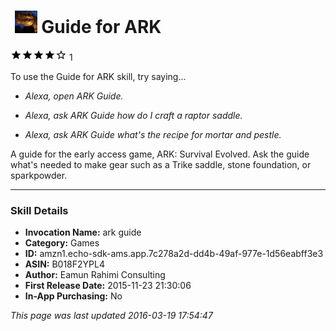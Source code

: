 # &nbsp;<img src="app_icon" alt="Guide for ARK icon" width="36"> Guide for ARK
![4 stars](../../../images/ic_star_black_18dp_1x.png)![4 stars](../../../images/ic_star_black_18dp_1x.png)![4 stars](../../../images/ic_star_black_18dp_1x.png)![4 stars](../../../images/ic_star_black_18dp_1x.png)![4 stars](../../../images/ic_star_border_black_18dp_1x.png) 1

To use the Guide for ARK skill, try saying...

* *Alexa, open ARK Guide.*

* *Alexa, ask ARK Guide how do I craft a raptor saddle.*

* *Alexa, ask ARK Guide what's the recipe for mortar and pestle.*

A guide for the early access game, ARK: Survival Evolved.  Ask the guide what's needed to make gear such as a Trike saddle, stone foundation, or sparkpowder.

***

### Skill Details

* **Invocation Name:** ark guide
* **Category:** Games
* **ID:** amzn1.echo-sdk-ams.app.7c278a2d-dd4b-49af-977e-1d56eabff3e3
* **ASIN:** B018F2YPL4
* **Author:** Eamun Rahimi Consulting
* **First Release Date:** 2015-11-23 21:30:06
* **In-App Purchasing:** No

*This page was last updated 2016-03-19 17:54:47*

